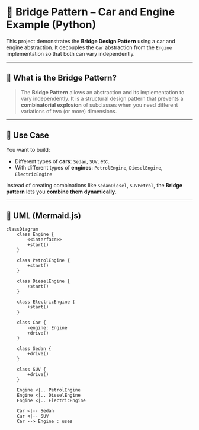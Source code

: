 # 🚗 Bridge Pattern – Car and Engine Example (Python)

This project demonstrates the **Bridge Design Pattern** using a car and engine abstraction. It decouples the `Car` abstraction from the `Engine` implementation so that both can vary independently.

---

## 🌉 What is the Bridge Pattern?

> The **Bridge Pattern** allows an abstraction and its implementation to vary independently. It is a structural design pattern that prevents a **combinatorial explosion** of subclasses when you need different variations of two (or more) dimensions.

---

## 🎯 Use Case

You want to build:

- Different types of **cars**: `Sedan`, `SUV`, etc.
- With different types of **engines**: `PetrolEngine`, `DieselEngine`, `ElectricEngine`

Instead of creating combinations like `SedanDiesel`, `SUVPetrol`, the **Bridge pattern** lets you **combine them dynamically**.

---

## 📐 UML (Mermaid.js)

```mermaid
classDiagram
    class Engine {
        <<interface>>
        +start()
    }

    class PetrolEngine {
        +start()
    }

    class DieselEngine {
        +start()
    }

    class ElectricEngine {
        +start()
    }

    class Car {
        -engine: Engine
        +drive()
    }

    class Sedan {
        +drive()
    }

    class SUV {
        +drive()
    }

    Engine <|.. PetrolEngine
    Engine <|.. DieselEngine
    Engine <|.. ElectricEngine

    Car <|-- Sedan
    Car <|-- SUV
    Car --> Engine : uses
